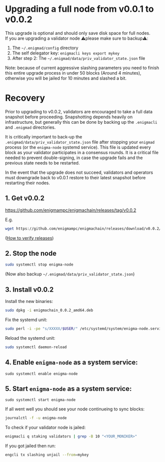 # Upgrading a full node from v0.0.1 to v0.0.2

This upgrade is optional and should only save disk space for full nodes.  
If you are upgrading a validator node :warning:please make sure to backup:warning::

1. The `~/.enigmad/config` directory
2. The self delegator key: `enigmacli keys export mykey`
3. After step 2: The `~/.enigmad/data/priv_validator_state.json` file

Note: because of current aggressive slashing parameters you need to finish this entire upgrade process in under 50 blocks (Around 4 minutes), otherwise you will be jailed for 10 minutes and slashed a bit.

# Recovery

Prior to upgrading to v0.0.2, validators are encouraged to take a full data snapshot before proceeding. Snapshotting depends heavily on infrastructure, but generally this can be done by backing up the `.enigmacli` and `.enigmad` directories.

It is critically important to back-up the `.enigmad/data/priv_validator_state.json` file after stopping your `enigmad` process (or the `enigma-node` systemd service). This file is updated every block as your validator participates in a consensus rounds. It is a critical file needed to prevent double-signing, in case the upgrade fails and the previous state needs to be restarted.

In the event that the upgrade does not succeed, validators and operators must downgrade back to v0.0.1 restore to their latest snapshot before restarting their nodes.

## 1. Get v0.0.2

https://github.com/enigmampc/enigmachain/releases/tag/v0.0.2

E.g.

```bash
wget https://github.com/enigmampc/enigmachain/releases/download/v0.0.2/enigmachain_0.0.2_amd64.deb
```

([How to verify releases](/docs/verify-releases.md))

## 2. Stop the node

```bash
sudo systemctl stop enigma-node
```

(Now also backup `~/.enigmad/data/priv_validator_state.json`)

## 3. Install v0.0.2

Install the new binaries:

```bash
sudo dpkg -i enigmachain_0.0.2_amd64.deb
```

Fix the systemd unit:

```bash
sudo perl -i -pe "s/XXXXX/$USER/" /etc/systemd/system/enigma-node.service
```

Reload the systemd unit:

```bash
sudo systemctl daemon-reload
```

## 4. Enable `enigma-node` as a system service:

```
sudo systemctl enable enigma-node
```

## 5. Start `enigma-node` as a system service:

```
sudo systemctl start enigma-node
```

If all went well you should see your node continueing to sync blocks:

```bash
journalctl -f -u enigma-node
```

To check if your validator node is jailed:

```bash
enigmacli q staking validators | grep -B 10 "<YOUR_MONIKER>"
```

If you got jailed then run:

```bash
engcli tx slashing unjail --from=mykey
```
